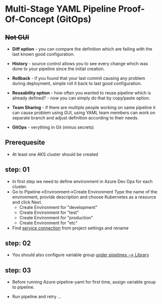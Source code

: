 # Multi-Stage YAML Pipeline Proof-Of-Concept (GitOps)

## ~~Not GUI~~

- **Diff option** - you can compare the definition which are failing with the last known good configuration.

- **History** - source control allows you to see every change which was done to your pipeline since the initial creation.

- **Rollback** - if you found that your last commit causing any problem during deployment, simple roll it back to last good configuration.

- **Reusability option** - how often you wanted to reuse pipeline which is already defined? - now you can simply do that by copy/paste option.

- **Team Sharing** - if there are multiple people working on same pipeline it can cause problem using GUI, using YAML team members can work on separate branch and adjust definition according to their needs.

- **GitOps** - verything in Git (minus secrets)

## Prerequesite

- At least one AKS cluster should be created

## step: 01

- In first step we need to define environment in Azure Dev Ops for each cluster. 
- Go to Pipeline->Environment->Create Environment Type the name of the environment, provide description and choose Kubernetes as a resource and click Next.
   - Create Environment for "development"
   - Create Environment for "test"
   - Create Environment for "production"
   - Create Environment for "etc"
- Find [service connection](https://dev.azure.com/superusers-kursus/kubernetes-on-azure/_settings/adminservices) from project settings and rename 

## step: 02

- You should also configure variable group [under pipelines --> Library ](https://dev.azure.com/superusers-kursus/kubernetes-on-azure/_library?itemType=VariableGroups)


## step: 03

- Before running Azure-pipeline-yaml for first time, assign variable group to pipeline.

- Run pipeline and retry ... 








